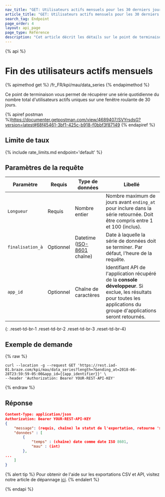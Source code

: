 ```yaml
---
nav_title: "GET: Utilisateurs actifs mensuels pour les 30 derniers jours"
article_title: "GET: Utilisateurs actifs mensuels pour les 30 derniers jours"
search_tag: Endpoint
page_order: 4
layout: api_page
page_type: Référence
description: "Cet article décrit les détails sur le point de terminaison Get Monthly Active Users ."
---
```


{% api %}
# Fin des utilisateurs actifs mensuels
{% apimethod get %}
/fr_FR/kpi/mau/data_series
{% endapimethod %}

Ce point de terminaison vous permet de récupérer une série quotidienne du nombre total d'utilisateurs actifs uniques sur une fenêtre roulante de 30 jours.

{% apiref postman %}https://documenter.getpostman.com/view/4689407/SVYrsdsG?version=latest#68f45461-3bf1-425c-b918-f0bbf3f87149 {% endapiref %}

## Limite de taux

{% include rate_limits.md endpoint='default' %}

## Paramètres de la requête

| Paramètre        | Requis    | Type de données                                                                | Libellé                                                                                                                                                                   |
| ---------------- | --------- | ------------------------------------------------------------------------------ | ------------------------------------------------------------------------------------------------------------------------------------------------------------------------- |
| `Longueur`       | Requis    | Nombre entier                                                                  | Nombre maximum de jours avant `ending_at` pour inclure dans la série retournée. Doit être compris entre 1 et 100 (inclus).                                                |
| `finalisation_à` | Optionnel | Datetime <br>([ISO-8601](https://en.wikipedia.org/wiki/ISO_8601) chaîne) | Date à laquelle la série de données doit se terminer. Par défaut, l'heure de la requête.                                                                                  |
| `app_id`         | Optionnel | Chaîne de caractères                                                           | Identifiant API de l'application récupéré de la **console développeur**. Si exclue, les résultats pour toutes les applications du groupe d'applications seront retournés. |
{: .reset-td-br-1 .reset-td-br-2 .reset-td-br-3  .reset-td-br-4}

## Exemple de demande
{% raw %}
```
curl --location -g --request GET 'https://rest.iad-01.braze.com/kpi/mau/data_series?length=7&ending_at=2018-06-28T23:59:59-05:00&app_id={{app_identifier}}' \
--header 'Authorization: Bearer YOUR-REST-API-KEY'
```
{% endraw %}

## Réponse

```json
Content-Type: application/json
Authorization: Bearer YOUR-REST-API-KEY
{
    "message": (requis, chaîne) le statut de l'exportation, retourne 'success' lorsqu'il est terminé sans erreurs,
    "données" : [
        {
            "temps" : (chaîne) date comme date ISO 8601,
            "mau" : (int)
        },
...
    ]
}
```
{% alert tip %}
Pour obtenir de l'aide sur les exportations CSV et API, visitez notre article de dépannage [ici]({{site.baseurl}}/user_guide/data_and_analytics/export_braze_data/export_troubleshooting/).
{% endalert %}

{% endapi %}
